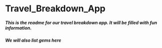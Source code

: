 # Travel_Breakdown_App

##### This is the readme for our travel breakdown app.  It will be filled with fun information.
##### We will also list gems here
